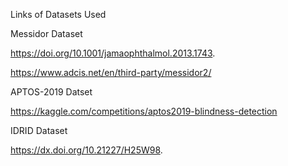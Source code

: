 Links of Datasets Used

Messidor Dataset 

https://doi.org/10.1001/jamaophthalmol.2013.1743.

https://www.adcis.net/en/third-party/messidor2/ 


APTOS-2019 Datset 

https://kaggle.com/competitions/aptos2019-blindness-detection 

IDRID Dataset 

https://dx.doi.org/10.21227/H25W98.
